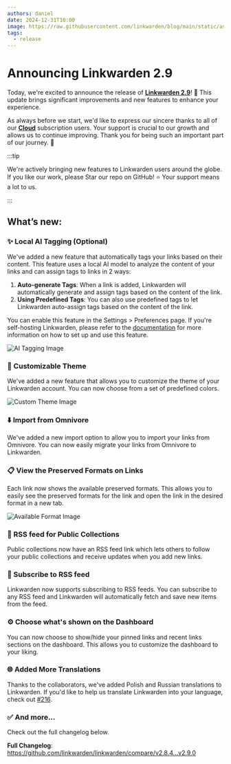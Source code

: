 ```yaml
---
authors: daniel
date: 2024-12-31T10:00
image: https://raw.githubusercontent.com/linkwarden/blog/main/static/assets/social_previews/1.jpg
tags:
  - release
---
```


# Announcing Linkwarden 2.9

Today, we're excited to announce the release of **[Linkwarden 2.9](https://linkwarden.app/?utm_source=Blog&utm_medium=social&utm_campaign=v2_9_announcement)**! 🥳 This update brings significant improvements and new features to enhance your experience.

As always before we start, we'd like to express our sincere thanks to all of our **[Cloud](https://linkwarden.app/#pricing)** subscription users. Your support is crucial to our growth and allows us to continue improving. Thank you for being such an important part of our journey. 🚀

<!--truncate-->

:::tip

We're actively bringing new features to Linkwarden users around the globe. If you like our work, please Star our repo on GitHub! ⭐️ Your support means a lot to us.

:::

## What’s new:

### ✨ Local AI Tagging (Optional)

We've added a new feature that automatically tags your links based on their content. This feature uses a local AI model to analyze the content of your links and can assign tags to links in 2 ways:

1. **Auto-generate Tags**: When a link is added, Linkwarden will automatically generate and assign tags based on the content of the link.
2. **Using Predefined Tags**: You can also use predefined tags to let Linkwarden auto-assign tags based on the content of the link.

You can enable this feature in the Settings > Preferences page. If you're self-hosting Linkwarden, please refer to the [documentation](https://docs.linkwarden.app/self-hosting/ai-worker) for more information on how to set up and use this feature.

<img src="/assets/v2.9/ai_tagging.jpeg" alt="AI Tagging Image" />

### 🎨 Customizable Theme

We've added a new feature that allows you to customize the theme of your Linkwarden account. You can now choose from a set of predefined colors.

<img src="/assets/v2.9/custom_theme.jpeg" alt="Custom Theme Image" />

### ⬇️ Import from Omnivore

We've added a new import option to allow you to import your links from Omnivore. You can now easily migrate your links from Omnivore to Linkwarden.

### 📋 View the Preserved Formats on Links

Each link now shows the available preserved formats. This allows you to easily see the preserved formats for the link and open the link in the desired format in a new tab.

<img src="/assets/v2.9/available_formats.jpeg" alt="Available Format Image" />

### 🌟 RSS feed for Public Collections

Public collections now have an RSS feed link which lets others to follow your public collections and receive updates when you add new links.

### 🔔 Subscribe to RSS feed

Linkwarden now supports subscribing to RSS feeds. You can subscribe to any RSS feed and Linkwarden will automatically fetch and save new items from the feed.

### ⚙️ Choose what's shown on the Dashboard

You can now choose to show/hide your pinned links and recent links sections on the dashboard. This allows you to customize the dashboard to your liking.

### 🌐 Added More Translations

Thanks to the collaborators, we've added Polish and Russian translations to Linkwarden. If you'd like to help us translate Linkwarden into your language, check out [#216](https://github.com/linkwarden/linkwarden/issues/216).

### ✅ And more...

Check out the full changelog below.

**Full Changelog**: https://github.com/linkwarden/linkwarden/compare/v2.8.4...v2.9.0
